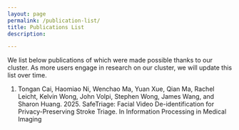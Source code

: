```yaml
---
layout: page
permalink: /publication-list/
title: Publications List
description: 

---
```


<!-- _pages/publications.md -->

We list below publications of which were made possible thanks to our cluster. As more users engage in research on our cluster, we will update this list over time.

1. Tongan Cai, Haomiao Ni, Wenchao Ma, Yuan Xue, Qian Ma, Rachel Leicht, Kelvin Wong, John Volpi, Stephen Wong,
James Wang, and Sharon Huang. 2025. SafeTriage: Facial Video De-identification for Privacy-Preserving Stroke Triage.
In Information Processing in Medical Imaging
